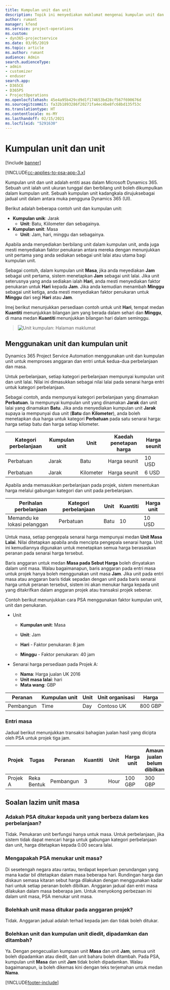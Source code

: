 ```yaml
---
title: Kumpulan unit dan unit
description: Topik ini menyediakan maklumat mengenai kumpulan unit dan unit.
author: rumant
manager: kfend
ms.service: project-operations
ms.custom:
- dyn365-projectservice
ms.date: 03/05/2019
ms.topic: article
ms.author: rumant
audience: Admin
search.audienceType:
- admin
- customizer
- enduser
search.app:
- D365CE
- D365PS
- ProjectOperations
ms.openlocfilehash: 45e4a95b429cd9d1f174653bd28cf567f690676d
ms.sourcegitcommit: fa32b1893286f20271fa4ec4be8fc68bd135f53c
ms.translationtype: HT
ms.contentlocale: ms-MY
ms.lasthandoff: 02/15/2021
ms.locfileid: "5291630"
---
```

# <a name="unit-groups-and-units"></a>Kumpulan unit dan unit

[!include [banner](../includes/psa-now-project-operations.md)]

[!INCLUDE[cc-applies-to-psa-app-3.x](../includes/cc-applies-to-psa-app-3x.md)]

Kumpulan unit dan unit adalah entiti asas dalam Microsoft Dynamics 365. Sebuah unit ialah unit ukuran tunggal dan berbilang unit boleh dikumpulkan dalam kumpulan unit. Sebuah kumpulan unit kadangkala dirujuksebagai jadual unit dalam antara muka pengguna Dynamics 365 (UI). 

Berikut adalah beberapa contoh unit dan kumpulan unit:
 
- **Kumpulan unik**: Jarak 
    - **Unit**: Batu, Kiilometer dan sebagainya.
- **Kumpulan unit**: Masa
    - **Unit**: Jam, hari, minggu dan sebagainya. 

Apabila anda menyediakan berbilang unit dalam kumpulan unit, anda juga mesti menyediakan faktor penukaran antara mereka dengan menunjukkan unit pertama yang anda sediakan sebagai unit lalai atau utama bagi kumpulan unit. 

Sebagai contoh, dalam kumpulan unit **Masa**, jika anda meyediakan **Jam** sebagai unit pertama, sistem menetapkan **Jam** sebagai unit lalai. Jika unit seterusnya yang anda sediakan ialah **Hari**, anda mesti menyediakan faktor penukaran untuk **Hari** kepada **Jam**. Jika anda kemudian menambah **Minggu** sebagai unit ketiga, anda mesti menyediakan faktor penukaran untuk **Minggu** dari segi **Hari** atau **Jam**. 

Imej berikut menunjukkan persediaan contoh untuk unit **Hari**, tempat medan **Kuantiti** menunjukkan bilangan jam yang berada dalam sehari dan **Minggu**, di mana medan **Kuantiti** menunjukkan bilangan hari dalam seminggu.

> ![Unit kumpulan: Halaman maklumat](media/advanced-2.png)

## <a name="using-units-and-unit-groups"></a>Menggunakan unit dan kumpulan unit

Dynamics 365 Project Service Automation menggunakan unit dan kumpulan unit untuk memproses anggaran dan entri untuk kedua-dua perbelanjaan dan masa. 

Untuk perbelanjaan, setiap kategori perbelanjaan mempunyai kumpulan unit dan unit lalai. Nilai ini dimasukkan sebagai nilai lalai pada senarai harga entri untuk kategori perbelanjaan. 

Sebagai contoh, anda mempunyai kategori perbelanjaan yang dinamakan **Perbatuan**. Ia mempunyai kumpulan unit yang dinamakan **Jarak** dan unit lalai yang dinamakan **Batu**. Jika anda menyediakan kumpulan unit **Jarak** supaya ia mempunyai dua unit (**Batu** dan **Kilometer**), anda boleh menetapkan dua harga untuk kategori **Perbatuan** pada satu senarai harga: harga setiap batu dan harga setiap kilometer.

| Kategori perbelanjaan  | Kumpulan unit  | Unit      | Kaedah penetapan harga  | Harga seunit  |
|-------------------|---------------|-----------|-------------------|-------------------|
| Perbatuan           | Jarak      | Batu      | Harga seunit    | 10 USD            |
| Perbatuan           | Jarak      | Kilometer | Harga seunit    |  6 USD            |

Apabila anda memasukkan perbelanjaan pada projek, sistem menentukan harga melalui gabungan kategori dan unit pada perbelanjaan. 

| Perihalan perbelanjaan        | Kategori perbelanjaan  | Unit  | Kuantiti  | Harga unit   |
|----------------------------|---------------------|-------|-----------|----------------|
| Memandu ke lokasi pelanggan | Perbatuan             | Batu  | 10        | 10 USD         |

Untuk masa, setiap pengepala senarai harga mempunyai medan **Unit Masa Lalai**. Nilai ditetapkan apabila anda mencipta pengepala senarai harga. Unit ini kemudiannya digunakan untuk menetapkan semua harga berasaskan peranan pada senarai harga tersebut.

Baris anggaran untuk medan **Masa pada Sebut Harga** boleh dinyatakan dalam unit masa. Walau bagaimanapun, baris anggaran pada entri masa untuk projek hanya boleh menggunakan unit masa **Jam**. Jika unit pada entri masa atau anggaran baris tidak sepadan dengan unit pada baris senarai harga untuk peranan tersebut, sistem ini akan menukar harga kepada unit yang ditakrifkan dalam anggaran projek atau transaksi projek sebenar.

Contoh berikut menunjukkan cara PSA menggunakan faktor kumpulan unit, unit dan penukaran.
- Unit

   - **Kumpulan unit**: Masa 
   - **Unit**: Jam 
    
    - **Hari** - Faktor penukaran: 8 jam       
    - **Minggu** - Faktor penukaran: 40 jam  
        
- Senarai harga persediaan pada Projek A:

    - **Nama**: Harga jualan UK 2016 
    - **Unit masa lalai**: hari 
    - **Mata wang**: GBP

| Peranan      | Kumpulan unit | Unit | Unit organisasi | Harga   |
|-----------|------------|------|---------------------|---------|
| Pembangun | Time       | Day  | Contoso UK          | 800 GBP |

### <a name="time-entry"></a>Entri masa

Jadual berikut menunjukkan transaksi bahagian jualan hasil yang dicipta oleh PSA untuk projek tiga jam.


| Projek   | Tugas    | Peranan      | Kuantiti | Unit  | Harga unit | Amaun jualan belum dibilkan |
|-----------|---------|-----------|----------|-------|------------|-----------------------|
| Projek A | Reka Bentuk  | Pembangun | 3        | Hour  | 100 GBP    | 300 GBP               |

## <a name="time-unit-faq"></a>Soalan lazim unit masa

### <a name="does-psa-convert-to-different-units-in-the-case-of-expenses"></a>Adakah PSA ditukar kepada unit yang berbeza dalam kes perbelanjaan?
Tidak. Penukaran unit berfungsi hanya untuk masa. Untuk perbelanjaan, jika sistem tidak dapat mencari harga untuk gabungan kategori perbelanjaan dan unit, harga ditetapkan kepada 0.00 secara lalai.

### <a name="why-does-psa-convert-time-units"></a>Mengapakah PSA menukar unit masa?
Di sesetengah negara atau rantau, terdapat keperluan perundangan yang mana kadar bil ditetapkan dalam masa beberapa hari. Rundingan harga dan diskaun semasa kitaran sebut harga dilakukan dengan menggunakan kadar hari untuk setiap peranan boleh dibilkan. Anggaran jadual dan entri masa dilakukan dalam masa beberapa jam. Untuk menyokong perbezaan ini dalam unit masa, PSA menukar unit masa.

### <a name="can-time-units-be-changed-on-project-estimates"></a>Bolehkah unit masa ditukar pada anggaran projek?
Tidak. Anggaran jadual adalah terhad kepada jam dan tidak boleh ditukar.

### <a name="can-units-and-unit-groups-be-edited-deleted-and-added"></a>Bolehkan unit dan kumpulan unit diedit, dipadamkan dan ditambah?
Ya. Dengan pengecualian kumpuan unit **Masa** dan unit **Jam**, semua unit boleh dipadamkan atau diedit, dan unit baharu boleh ditambah. Pada PSA, kumpulan unit **Masa** dan unit **Jam** tidak boleh dipadamkan. Walau bagaimanapun, ia boleh dikemas kini dengan teks terjemahan untuk medan **Nama**.


[!INCLUDE[footer-include](../includes/footer-banner.md)]